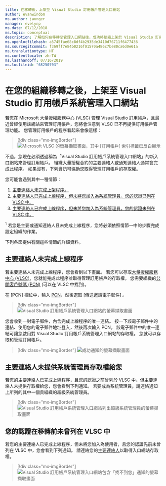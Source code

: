 ```yaml
---
title: 在移轉後，上架至 Visual Studio 訂用帳戶管理入口網站
author: evanwindom
ms.author: jaunger
manager: evelynp
ms.date: 07/12/2018
ms.topic: conceptual
description: 了解如何在移轉至管理入口網站後，成功將組織上架於 Visual Studio 訂用帳戶。
ms.openlocfilehash: a5745fae68c8df4b2935de3410d76711f6477436
ms.sourcegitcommit: f369ff7e84b0216f01570a486c7be80ca6d0e61a
ms.translationtype: HT
ms.contentlocale: zh-TW
ms.lasthandoff: 07/16/2019
ms.locfileid: "68250703"
---
```

# <a name="onboard-to-the-visual-studio-subscriptions-administration-portal-after-your-organization-is-migrated"></a>在您的組織移轉之後，上架至 Visual Studio 訂用帳戶系統管理入口網站

若您在 Microsoft 大量授權服務中心 (VLSC) 管理 Visual Studio 訂用帳戶，且最近曾經使用該網站來管理訂用帳戶，您將會注意到 VLSC 已不再提供訂用帳戶管理功能。 您管理訂用帳戶的程序看起來會像這樣：
> [!div class="mx-imgBorder"]
> ![Microsoft VLSC 的螢幕擷取畫面，其中 [訂用帳戶] 索引標籤已反白顯示](_img/post-migration-onboarding/vlsc-subscriptions.png)

不過，您現在必須透過稱為「Visual Studio 訂用帳戶系統管理入口網站」的新入口網站來管理訂用帳戶。 組織大量授權合約的主要連絡人或通知連絡人通常會完成此程序。 如果沒有，下列資訊可協助您取得管理訂用帳戶的存取權。

您可能會遇到其中一種情節：

1. [主要連絡人未完成上架程序。](#onboarding-not-completed-by-primary-contact)
2. [主要連絡人已完成上線程序，但未將您加入為系統管理員。您的認證已列在 VLSC 中。](#primary-contact-did-not-provide-you-administrator-access)
3. [主要連絡人已完成上線程序，但未將您加入為系統管理員。您的認證未列在 VLSC 中。](#your-credentials-were-not-listed-in-vlsc-prior-to-migration)

<sup>1</sup> 若您是主要或通知連絡人且未完成上線程序，您將必須依照情節一中的步驟完成設定組織的作業。

下列各節提供有關這些情節的詳細資料。

## <a name="onboarding-not-completed-by-primary-contact"></a>主要連絡人未完成上線程序

若主要連絡人未完成上線程序，您會看到以下畫面。 若您可以存取[大量授權服務中心 (VLSC)](https://www.microsoft.com/Licensing/servicecenter/default.aspx)，您就能完成此程序並取得管理訂用帳戶的存取權。 您需要組織的[公開客戶號碼 (PCN)](find-pcn.md) (可以在 VLSC 中找到)。

在 [PCN] 欄位中，輸入 [PCN](find-pcn.md)，然後選取 [傳送邀請電子郵件]  。
> [!div class="mx-imgBorder"]
> ![Visual Studio 訂用帳戶系統管理入口網站的螢幕擷取畫面](_img/post-migration-onboarding/send-invitation.png)

您會收到一封電子郵件，內含完成上線程序的唯一連結。 按一下該電子郵件中的連結、使用您的電子郵件地址登入，然後再次輸入 PCN。 該電子郵件中的唯一連結可讓您啟用對 Visual Studio 訂用帳戶系統管理入口網站的存取權。 您就可以存取和管理訂用帳戶。
> [!div class="mx-imgBorder"]
> ![成功通知的螢幕擷取畫面](_img/post-migration-onboarding/email-success.png)

## <a name="primary-contact-did-not-provide-you-administrator-access"></a>主要連絡人未提供系統管理員存取權給您

若您的主要連絡人已完成上線程序，且您的認證之前曾列於 VLSC 中，但主要連絡人未提供存取權給您，您會看到下列通知。 若要成為系統管理員，請連絡通知上所列的其中一個貴組織的超級系統管理員。
> [!div class="mx-imgBorder"]
> ![Visual Studio 訂用帳戶系統管理入口網站列出超級系統管理員的螢幕擷取畫面](_img/post-migration-onboarding/admin-list.png)

## <a name="your-credentials-were-not-listed-in-vlsc-prior-to-migration"></a>您的認證在移轉前未曾列在 VLSC 中

若您的主要連絡人已完成上線程序，但未將您加入為使用者，且您的認證先前未曾列在 VLSC 中，您會看到下列通知。 請連絡您的[主要連絡人](find-primary-contact.md)以取得入口網站存取權。
> [!div class="mx-imgBorder"]
> ![Visual Studio 訂用帳戶系統管理入口網站包含「找不到您」通知的螢幕擷取畫面](_img/post-migration-onboarding/cant-find-you.png)
